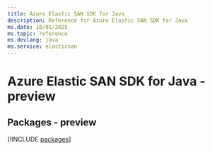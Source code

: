 ```yaml
---
title: Azure Elastic SAN SDK for Java
description: Reference for Azure Elastic SAN SDK for Java
ms.date: 10/01/2025
ms.topic: reference
ms.devlang: java
ms.service: elasticsan
---
```

# Azure Elastic SAN SDK for Java - preview
## Packages - preview
[!INCLUDE [packages](elastic-san-index.md)]